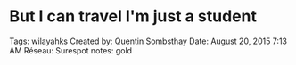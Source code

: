 # But I can travel l'm just a student

Tags: wilayahks
Created by: Quentin Sombsthay
Date: August 20, 2015 7:13 AM
Réseau: Surespot
notes: gold